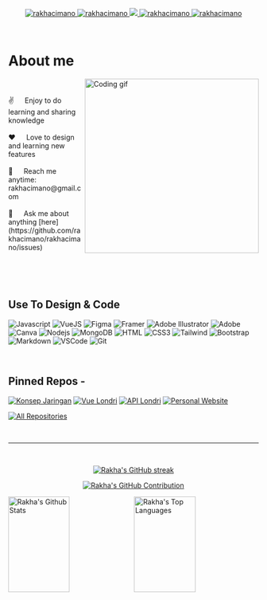 <p align="center">
 <a href="https://rakhacimano.github.io" target="blank">
  <img src="https://img.shields.io/badge/Website-DC143C?style=for-the-badge&logo=medium&logoColor=white" alt="rakhacimano" />
 </a>
 <a href="https://linkedin.com/in/rakhacimano" target="_blank">
  <img src="https://img.shields.io/badge/LinkedIn-0077B5?style=for-the-badge&logo=linkedin&logoColor=white" alt="rakhacimano"/>
 </a>
 <a href="https://twitter.com/rakhacimano" target="_blank">
  <img src="https://img.shields.io/badge/Twitter-1DA1F2?style=for-the-badge&logo=twitter&logoColor=white" />
 </a>
 <a href="https://instagram.com/rakhacimano" target="_blank">
  <img src="https://img.shields.io/badge/Instagram-fe4164?style=for-the-badge&logo=instagram&logoColor=white" alt="rakhacimano" />
 </a> 
 <a href="https://facebook.com/rakhacimano" target="_blank">
  <img src="https://img.shields.io/badge/Facebook-20BEFF?&style=for-the-badge&logo=facebook&logoColor=white" alt="rakhacimano"  />
  </a> 
</p>
<br />

<!-- About Section -->
 # About me
 
<p>
 <img align="right" width="350" src="animated-illustration.gif" alt="Coding gif" />

  <br/>
  <br/>
 ✌️  &emsp; Enjoy to do learning and sharing knowledge <br/><br/>
 ❤️ &emsp; Love to design and learning new features<br/><br/>
 📧 &emsp; Reach me anytime: rakhacimano@gmail.com<br/><br/>
 💬 &emsp; Ask me about anything [here](https://github.com/rakhacimano/rakhacimano/issues)

</p>

<br/>
<br/>
<br/>

## Use To Design & Code

![Javascript](https://img.shields.io/badge/Javascript-F0DB4F?style=for-the-badge&labelColor=black&logo=javascript&logoColor=F0DB4F)
![VueJS](https://img.shields.io/badge/Vue.js-35495E?style=for-the-badge&logo=vuedotjs&logoColor=4FC08D)
![Figma](https://img.shields.io/badge/figma-%23F24E1E.svg?style=for-the-badge&logo=figma&logoColor=white)
![Framer](https://img.shields.io/badge/Framer-black?style=for-the-badge&logo=framer&logoColor=blue)
![Adobe Illustrator](https://img.shields.io/badge/adobe%20illustrator-%23FF9A00.svg?style=for-the-badge&logo=adobe%20illustrator&logoColor=white)
![Adobe](https://img.shields.io/badge/adobe-%23FF0000.svg?style=for-the-badge&logo=adobe&logoColor=white)
![Canva](https://img.shields.io/badge/Canva-%2300C4CC.svg?style=for-the-badge&logo=Canva&logoColor=white)
![Nodejs](https://img.shields.io/badge/Nodejs-3C873A?style=for-the-badge&labelColor=black&logo=node.js&logoColor=3C873A)
![MongoDB](https://img.shields.io/badge/MongoDB-4EA94B?style=for-the-badge&logo=mongodb&logoColor=white)
![HTML](https://img.shields.io/badge/HTML5-E34F26?style=for-the-badge&logo=html5&logoColor=white)
![CSS3](https://img.shields.io/badge/CSS3-1572B6?style=for-the-badge&logo=css3&logoColor=white)
![Tailwind](https://img.shields.io/badge/Tailwind_CSS-092749?style=for-the-badge&logo=tailwindcss&logoColor=06B6D4&labelColor=000000)
![Bootstrap](https://img.shields.io/badge/Bootstrap-563D7C?style=for-the-badge&logo=bootstrap&logoColor=white)
![Markdown](https://img.shields.io/badge/Markdown-000000?style=for-the-badge&logo=markdown&logoColor=white)
![VSCode](https://img.shields.io/badge/Visual_Studio-0078d7?style=for-the-badge&logo=visual%20studio&logoColor=white)
![Git](https://img.shields.io/badge/Git-F05032?style=for-the-badge&logo=git&logoColor=white)

<br/>

## Pinned Repos -
[![Konsep Jaringan](https://github-readme-stats.vercel.app/api/pin/?username=rakhacimano&repo=konsep-jaringan&border_color=7F3FBF&bg_color=0D1117&title_color=C9D1D9&text_color=8B949E&icon_color=7F3FBF)](https://github.com/rakhacimano/konsep-jaringan)
[![Vue Londri](https://github-readme-stats.vercel.app/api/pin/?username=rakhacimano&repo=vue_londri&border_color=7F3FBF&bg_color=0D1117&title_color=C9D1D9&text_color=8B949E&icon_color=7F3FBF)](https://github.com/rakhacimano/vue_londri)
[![API Londri](https://github-readme-stats.vercel.app/api/pin/?username=rakhacimano&repo=api_laundry&border_color=7F3FBF&bg_color=0D1117&title_color=C9D1D9&text_color=8B949E&icon_color=7F3FBF)](https://github.com/rakhacimano/api_laundry)
[![Personal Website](https://github-readme-stats.vercel.app/api/pin/?username=rakhacimano&repo=rakhacimano.github.io&border_color=7F3FBF&bg_color=0D1117&title_color=C9D1D9&text_color=8B949E&icon_color=7F3FBF)](https://github.com/rakhacimano/rakhacimano.github.io)

<p align="left">
  <a href="https://github.com/rakhacimano?tab=repositories" target="_blank"><img alt="All Repositories" title="All Repositories" src="https://img.shields.io/badge/-All%20Repos-2962FF?style=for-the-badge&logo=koding&logoColor=white"/></a>
</p>

<br/>
<hr/>
<br/>

<p align="center">
  <a href="https://github.com/rakhacimano">
    <img src="https://github-readme-streak-stats.herokuapp.com/?user=alsiam&theme=radical&border=7F3FBF&background=0D1117" alt="Rakha's GitHub streak"/>
  </a>
</p>

<p align="center">
  <a href="https://github.com/rakhacimano">
    <img src="https://github-profile-summary-cards.vercel.app/api/cards/profile-details?username=rakhacimano&theme=radical" alt="Rakha's GitHub Contribution"/>
  </a>
</p>

<a> 
    <a href="https://github.com/rakhacimano"><img alt="Rakha's Github Stats" src="https://denvercoder1-github-readme-stats.vercel.app/api?username=rakhacimano&show_icons=true&count_private=true&theme=react&border_color=7F3FBF&bg_color=0D1117&title_color=F85D7F&icon_color=F8D866" height="192px" width="49.5%"/></a>
  <a href="https://github.com/rakhacimano"><img alt="Rakha's Top Languages" src="https://denvercoder1-github-readme-stats.vercel.app/api/top-langs/?username=rakhacimano&langs_count=8&layout=compact&theme=react&border_color=7F3FBF&bg_color=0D1117&title_color=F85D7F&icon_color=F8D866" height="192px" width="49.5%"/></a>
  <br/>
</a>
